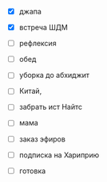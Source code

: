 - [x] джапа
- [x] встреча ШДМ 
- [ ] рефлексия
- [ ] обед
- [ ] уборка до абхиджит
- [ ] Китай, 
- [ ] забрать ист Найтс
- [ ] мама
- [ ] заказ эфиров
- [ ] подписка на Хариприю
- [ ] готовка

